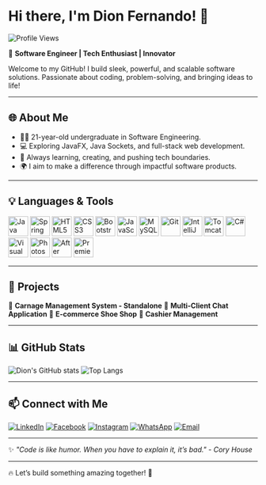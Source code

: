 # Hi there, I'm Dion Fernando! 👋

![Profile Views](https://komarev.com/ghpvc/?username=DionFernando&style=flat-square&color=blue)

🚀 **Software Engineer | Tech Enthusiast | Innovator**

Welcome to my GitHub! I build sleek, powerful, and scalable software solutions. Passionate about coding, problem-solving, and bringing ideas to life!

---

## 🌐 About Me

- 🧑‍🎓 21-year-old undergraduate in Software Engineering.
- 💻 Exploring JavaFX, Java Sockets, and full-stack web development.
- 🎯 Always learning, creating, and pushing tech boundaries.
- 🌍 I aim to make a difference through impactful software products.

---

## 💡 Languages & Tools

<p align="left">
    <img src="https://cdn.jsdelivr.net/gh/devicons/devicon/icons/java/java-original.svg" alt="Java" width="40" height="40"/>
    <img src="https://cdn.jsdelivr.net/gh/devicons/devicon/icons/spring/spring-original.svg" alt="Spring Boot" width="40" height="40"/>
    <img src="https://cdn.jsdelivr.net/gh/devicons/devicon/icons/html5/html5-original.svg" alt="HTML5" width="40" height="40"/>
    <img src="https://cdn.jsdelivr.net/gh/devicons/devicon/icons/css3/css3-original.svg" alt="CSS3" width="40" height="40"/>
    <img src="https://cdn.jsdelivr.net/gh/devicons/devicon/icons/bootstrap/bootstrap-original.svg" alt="Bootstrap" width="40" height="40"/>
    <img src="https://cdn.jsdelivr.net/gh/devicons/devicon/icons/javascript/javascript-original.svg" alt="JavaScript" width="40" height="40"/>
    <img src="https://cdn.jsdelivr.net/gh/devicons/devicon/icons/mysql/mysql-original.svg" alt="MySQL" width="40" height="40"/>
    <img src="https://cdn.jsdelivr.net/gh/devicons/devicon/icons/git/git-original.svg" alt="Git" width="40" height="40"/>
    <img src="https://cdn.jsdelivr.net/gh/devicons/devicon/icons/intellij/intellij-original.svg" alt="IntelliJ IDEA" width="40" height="40"/>
    <img src="https://cdn.jsdelivr.net/gh/devicons/devicon/icons/tomcat/tomcat-original.svg" alt="Tomcat" width="40" height="40"/>
    <img src="https://cdn.jsdelivr.net/gh/devicons/devicon/icons/csharp/csharp-original.svg" alt="C#" width="40" height="40"/>
    <img src="https://cdn.jsdelivr.net/gh/devicons/devicon/icons/visualstudio/visualstudio-plain.svg" alt="Visual Studio" width="40" height="40"/>
    <img src="https://cdn.jsdelivr.net/gh/devicons/devicon/icons/photoshop/photoshop-plain.svg" alt="Photoshop" width="40" height="40"/>
    <img src="https://cdn.jsdelivr.net/gh/devicons/devicon/icons/aftereffects/aftereffects-plain.svg" alt="After Effects" width="40" height="40"/>
    <img src="https://cdn.jsdelivr.net/gh/devicons/devicon/icons/premierepro/premierepro-plain.svg" alt="Premiere Pro" width="40" height="40"/>
</p>

---

## 🚀 Projects

🌟 **Carnage Management System - Standalone**
🌟 **Multi-Client Chat Application**
🌟 **E-commerce Shoe Shop**
🌟 **Cashier Management**

---

## 📊 GitHub Stats

![Dion's GitHub stats](https://github-readme-stats.vercel.app/api?username=DionFernando&show_icons=true&theme=tokyonight)
![Top Langs](https://github-readme-stats.vercel.app/api/top-langs/?username=DionFernando&layout=compact&theme=tokyonight)

---

## 📫 Connect with Me

[![LinkedIn](https://img.shields.io/badge/LinkedIn-0077B5?style=for-the-badge&logo=linkedin&logoColor=white)](https://www.linkedin.com/in/dion-fernando-546483319/)
[![Facebook](https://img.shields.io/badge/Facebook-1877F2?style=for-the-badge&logo=facebook&logoColor=white)](https://www.facebook.com/profile.php?id=61550707358176)
[![Instagram](https://img.shields.io/badge/Instagram-E4405F?style=for-the-badge&logo=instagram&logoColor=white)](https://www.instagram.com/_dionroxx._/)
[![WhatsApp](https://img.shields.io/badge/WhatsApp-25D366?style=for-the-badge&logo=whatsapp&logoColor=white)](https://wa.me/+94767149543)
[![Email](https://img.shields.io/badge/Email-D14836?style=for-the-badge&logo=gmail&logoColor=white)](mailto:dionfernando2003@gmail.com)

---

✨ *"Code is like humor. When you have to explain it, it’s bad." - Cory House*

---

🔥 Let’s build something amazing together! 🚀

